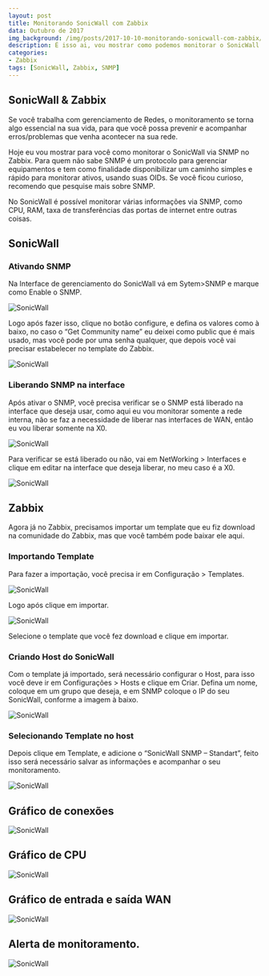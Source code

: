 ```yaml
---
layout: post
title: Monitorando SonicWall com Zabbix
data: Outubro de 2017
img_background: /img/posts/2017-10-10-monitorando-sonicwall-com-zabbix/Zabbix-Banner.jpg
description: É isso ai, vou mostrar como podemos monitorar o SonicWall via SNMP utilizando o Zabbix.
categories:
- Zabbix
tags: [SonicWall, Zabbix, SNMP]
---
```



## SonicWall & Zabbix

Se você trabalha com gerenciamento de Redes, o monitoramento se torna algo essencial na sua vida, para que você possa prevenir e acompanhar erros/problemas que venha acontecer na sua rede.

Hoje eu vou mostrar para você como monitorar o SonicWall via SNMP no Zabbix. Para quem não sabe SNMP é um protocolo para gerenciar equipamentos e tem como finalidade disponibilizar um caminho simples e rápido para monitorar ativos, usando suas OIDs. Se você ficou curioso, recomendo que pesquise mais sobre SNMP.

No SonicWall é possível monitorar várias informações via SNMP, como CPU, RAM, taxa de transferências das portas de internet entre outras coisas.

## SonicWall
### Ativando SNMP
Na Interface de gerenciamento do SonicWall vá em Sytem>SNMP e marque como Enable o SNMP. 

![SonicWall](img/posts/2017-10-10-monitorando-sonicwall-com-zabbix/01.PNG)

Logo após fazer isso, clique no botão configure, e defina os valores como à baixo, no caso o “Get Community name” eu deixei como public que é mais usado, mas você pode por uma senha qualquer, que depois você vai precisar estabelecer no template do Zabbix.

![SonicWall](img/posts/2017-10-10-monitorando-sonicwall-com-zabbix/02.PNG)

### Liberando SNMP na interface
Após ativar o SNMP, você precisa verificar se o SNMP está liberado na interface que deseja usar, como aqui eu vou monitorar somente a rede interna, não se faz a necessidade de liberar nas interfaces de WAN, então eu vou liberar somente na X0.

![SonicWall](img/posts/2017-10-10-monitorando-sonicwall-com-zabbix/03.PNG)

Para verificar se está liberado ou não, vai em NetWorking  > Interfaces e clique em editar na interface que deseja liberar, no meu caso é a X0.

![SonicWall](img/posts/2017-10-10-monitorando-sonicwall-com-zabbix/04.PNG)

## Zabbix
Agora já no Zabbix, precisamos importar um template que eu fiz download na comunidade do Zabbix, mas que você também pode baixar ele aqui.

### Importando Template
Para fazer a importação, você precisa ir em Configuração > Templates.

![SonicWall](img/posts/2017-10-10-monitorando-sonicwall-com-zabbix/05.PNG)

Logo após clique em importar.

![SonicWall](img/posts/2017-10-10-monitorando-sonicwall-com-zabbix/06.PNG)

Selecione o template que você fez download e clique em importar.

### Criando Host do SonicWall

Com o template já importado, será necessário configurar o Host, para isso você deve ir em Configurações > Hosts e clique em Criar.
Defina um nome, coloque em um grupo que deseja, e em SNMP coloque o IP do seu SonicWall, conforme a imagem à baixo.

![SonicWall](img/posts/2017-10-10-monitorando-sonicwall-com-zabbix/07.PNG)

### Selecionando Template no host
Depois clique em Template, e adicione o “SonicWall SNMP – Standart”, feito isso será necessário salvar as informações e acompanhar o seu monitoramento.

![SonicWall](img/posts/2017-10-10-monitorando-sonicwall-com-zabbix/08.PNG)

## Gráfico de conexões


![SonicWall](img/posts/2017-10-10-monitorando-sonicwall-com-zabbix/09.PNG)

## Gráfico de CPU


![SonicWall](img/posts/2017-10-10-monitorando-sonicwall-com-zabbix/11.PNG)

## Gráfico de entrada e saída WAN


![SonicWall](img/posts/2017-10-10-monitorando-sonicwall-com-zabbix/12.PNG)

## Alerta de monitoramento.


![SonicWall](img/posts/2017-10-10-monitorando-sonicwall-com-zabbix/13.PNG)